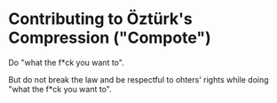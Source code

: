 # Contributing to Öztürk's Compression ("Compote")

Do "what the f\*ck you want to".

But do not break the law and be respectful to ohters' rights while doing "what the f\*ck you want to".
